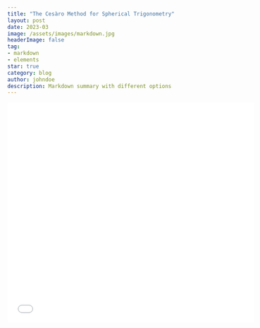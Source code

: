 ```yaml
---
title: "The Cesàro Method for Spherical Trigonometry"
layout: post
date: 2023-03
image: /assets/images/markdown.jpg
headerImage: false
tag:
- markdown
- elements
star: true
category: blog
author: johndoe
description: Markdown summary with different options
---
```



<embed src="/essays/cesaro.pdf" width="560" height="500" 
 type="application/pdf">
